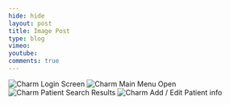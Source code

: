 ```yaml
---
hide: hide
layout: post
title: Image Post
type: blog
vimeo: 
youtube:  
comments: true
---
```


![Charm Login Screen](https://googledrive.com/host/0BxjvFCbJpltvbDRyZUZZYXBCa2s/charm.jpg)
![Charm Main Menu Open](https://googledrive.com/host/0BxjvFCbJpltvbDRyZUZZYXBCa2s/charm2.jpg)
![Charm Patient Search Results](https://googledrive.com/host/0BxjvFCbJpltvbDRyZUZZYXBCa2s/charm3.jpg)
![Charm Add / Edit Patient info](https://googledrive.com/host/0BxjvFCbJpltvbDRyZUZZYXBCa2s/charm4.jpg)